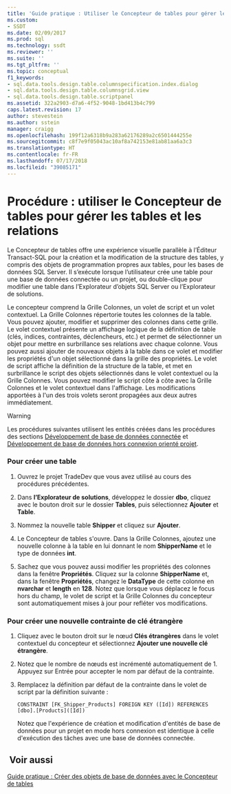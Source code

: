 ```yaml
---
title: 'Guide pratique : Utiliser le Concepteur de tables pour gérer les tables et les relations | Microsoft Docs'
ms.custom:
- SSDT
ms.date: 02/09/2017
ms.prod: sql
ms.technology: ssdt
ms.reviewer: ''
ms.suite: ''
ms.tgt_pltfrm: ''
ms.topic: conceptual
f1_keywords:
- sql.data.tools.design.table.columnspecification.index.dialog
- sql.data.tools.design.table.columnsgrid.view
- sql.data.tools.design.table.scriptpanel
ms.assetid: 322a2903-d7a6-4f52-9048-1bd413b4c799
caps.latest.revision: 17
author: stevestein
ms.author: sstein
manager: craigg
ms.openlocfilehash: 199f12a6318b9a283a62176289a2c6501444255e
ms.sourcegitcommit: c8f7e9f05043ac10af8a742153e81ab81aa6a3c3
ms.translationtype: HT
ms.contentlocale: fr-FR
ms.lasthandoff: 07/17/2018
ms.locfileid: "39085171"
---
```

# <a name="how-to-use-the-table-designer-to-manage-tables-and-relationships"></a>Procédure : utiliser le Concepteur de tables pour gérer les tables et les relations
Le Concepteur de tables offre une expérience visuelle parallèle à l’Éditeur Transact\-SQL pour la création et la modification de la structure des tables, y compris des objets de programmation propres aux tables, pour les bases de données SQL Server.  Il s’exécute lorsque l’utilisateur crée une table pour une base de données connectée ou un projet, ou double-clique pour modifier une table dans l’Explorateur d’objets SQL Server ou l’Explorateur de solutions.  
  
Le concepteur comprend la Grille Colonnes, un volet de script et un volet contextuel. La Grille Colonnes répertorie toutes les colonnes de la table. Vous pouvez ajouter, modifier et supprimer des colonnes dans cette grille.  Le volet contextuel présente un affichage logique de la définition de table (clés, indices, contraintes, déclencheurs, etc.) et permet de sélectionner un objet pour mettre en surbrillance ses relations avec chaque colonne. Vous pouvez aussi ajouter de nouveaux objets à la table dans ce volet et modifier les propriétés d'un objet sélectionné dans la grille des propriétés. Le volet de script affiche la définition de la structure de la table, et met en surbrillance le script des objets sélectionnés dans le volet contextuel ou la Grille Colonnes. Vous pouvez modifier le script côte à côte avec la Grille Colonnes et le volet contextuel dans l'affichage. Les modifications apportées à l'un des trois volets seront propagées aux deux autres immédiatement.  
  
> [!WARNING]  
> Les procédures suivantes utilisent les entités créées dans les procédures des sections [Développement de base de données connectée](../ssdt/connected-database-development.md) et [Développement de base de données hors connexion orienté projet](../ssdt/project-oriented-offline-database-development.md).  
  
### <a name="to-create-a-new-table"></a>Pour créer une table  
  
1.  Ouvrez le projet TradeDev que vous avez utilisé au cours des procédures précédentes.  
  
2.  Dans **l’Explorateur de solutions**, développez le dossier **dbo**, cliquez avec le bouton droit sur le dossier **Tables**, puis sélectionnez **Ajouter** et **Table**.  
  
3.  Nommez la nouvelle table **Shipper** et cliquez sur **Ajouter**.  
  
4.  Le Concepteur de tables s'ouvre. Dans la Grille Colonnes, ajoutez une nouvelle colonne à la table en lui donnant le nom **ShipperName** et le type de données **int**.  
  
5.  Sachez que vous pouvez aussi modifier les propriétés des colonnes dans la fenêtre **Propriétés**. Cliquez sur la colonne **ShipperName** et, dans la fenêtre **Propriétés**, changez le **DataType** de cette colonne en **nvarchar** et **length** en **128**. Notez que lorsque vous déplacez le focus hors du champ, le volet de script et la Grille Colonnes du concepteur sont automatiquement mises à jour pour refléter vos modifications.  
  
### <a name="to-create-a-new-foreign-key-constraint"></a>Pour créer une nouvelle contrainte de clé étrangère  
  
1.  Cliquez avec le bouton droit sur le nœud **Clés étrangères** dans le volet contextuel du concepteur et sélectionnez **Ajouter une nouvelle clé étrangère**.  
  
2.  Notez que le nombre de nœuds est incrémenté automatiquement de 1. Appuyez sur Entrée pour accepter le nom par défaut de la contrainte.  
  
3.  Remplacez la définition par défaut de la contrainte dans le volet de script par la définition suivante :  
  
    ```  
    CONSTRAINT [FK_Shipper_Products] FOREIGN KEY ([Id]) REFERENCES [dbo].[Products]([Id])  
    ```  
  
    Notez que l'expérience de création et modification d'entités de base de données pour un projet en mode hors connexion est identique à celle d'exécution des tâches avec une base de données connectée.  
  
## <a name="see-also"></a> Voir aussi  
[Guide pratique : Créer des objets de base de données avec le Concepteur de tables](../ssdt/how-to-create-database-objects-using-table-designer.md)  
  
